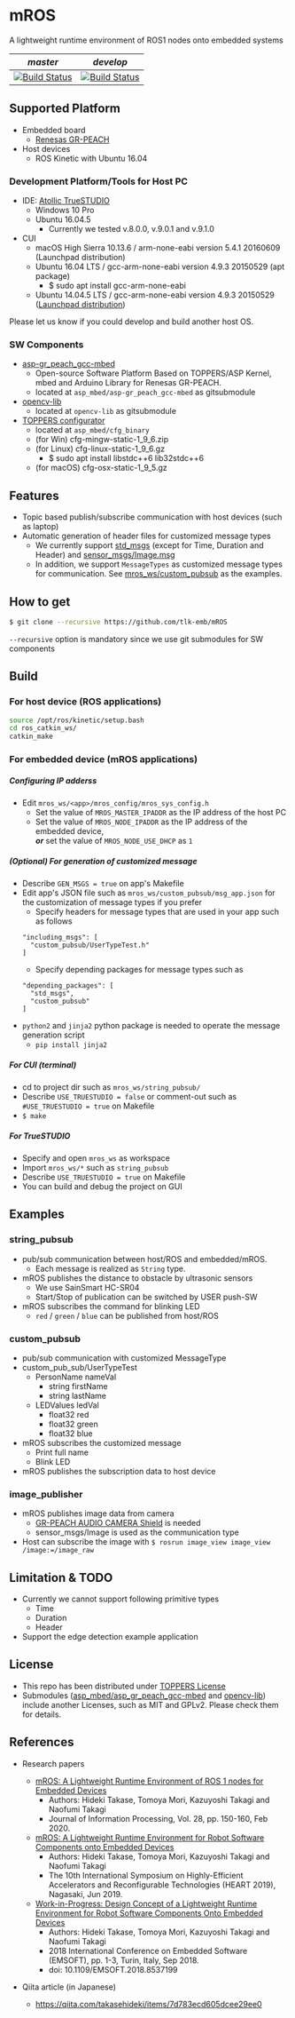 # mROS

A lightweight runtime environment of ROS1 nodes onto embedded systems

| *master* | *develop* |
|----------|-----------|
|[![Build Status](https://travis-ci.org/tlk-emb/mROS.svg?branch=master)](https://travis-ci.org/tlk-emb/mROS)|[![Build Status](https://travis-ci.org/tlk-emb/mROS.svg?branch=develop)](https://travis-ci.org/tlk-emb/mROS)|

## Supported Platform

- Embedded board
  - [Renesas GR-PEACH](http://gadget.renesas.com/en/product/peach.html)
- Host devices
  - ROS Kinetic with Ubuntu 16.04

### Development Platform/Tools for Host PC

- IDE: [Atollic TrueSTUDIO](https://atollic.com/truestudio/)
  - Windows 10 Pro
  - Ubuntu 16.04.5
    - Currently we tested v.8.0.0, v.9.0.1 and v.9.1.0
- CUI
  - macOS High Sierra 10.13.6 / arm-none-eabi version 5.4.1 20160609 (Launchpad distribution)
  - Ubuntu 16.04 LTS / gcc-arm-none-eabi version 4.9.3 20150529 (apt package)
    - $ sudo apt install gcc-arm-none-eabi
  - Ubuntu 14.04.5 LTS / gcc-arm-none-eabi version 4.9.3 20150529 ([Launchpad distribution](https://launchpad.net/gcc-arm-embedded/4.9/4.9-2015-q3-update))

Please let us know if you could develop and build another host OS.

### SW Components

- [asp-gr_peach_gcc-mbed](https://github.com/tlk-emb/asp-gr_peach_gcc-mbed)
  - Open-source Software Platform Based on TOPPERS/ASP Kernel, mbed and Arduino Library for Renesas GR-PEACH.
  - located at `asp_mbed/asp-gr_peach_gcc-mbed` as gitsubmodule
- [opencv-lib](https://github.com/d-kato/opencv-lib.git)
  - located at `opencv-lib` as gitsubmodule
- [TOPPERS configurator](http://toppers.jp/cfg-download.html)
  - located at `asp_mbed/cfg_binary`
  - (for Win) cfg-mingw-static-1_9_6.zip
  - (for Linux) cfg-linux-static-1_9_6.gz
    - $ sudo apt install libstdc++6 lib32stdc++6
  - (for macOS) cfg-osx-static-1_9_5.gz

## Features

- Topic based publish/subscribe communication with host devices (such as laptop)
- Automatic generation of header files for customized message types
  - We currently support [std_msgs](http://wiki.ros.org/std_msgs) (except for Time, Duration and Header) and [sensor_msgs/Image.msg](http://docs.ros.org/melodic/api/sensor_msgs/html/msg/Image.html)
  - In addition, we support `MessageTypes` as customized message types for communication. See [mros_ws/custom_pubsub](mros_ws/custom_pubsub) as the examples.

## How to get

```bash
$ git clone --recursive https://github.com/tlk-emb/mROS
```

`--recursive` option is mandatory since we use git submodules for SW components

## Build

### For host device (ROS applications)

```bash
source /opt/ros/kinetic/setup.bash
cd ros_catkin_ws/
catkin_make
```

### For embedded device (mROS applications)
##### Configuring IP adderss
  - Edit `mros_ws/<app>/mros_config/mros_sys_config.h`
    - Set the value of `MROS_MASTER_IPADDR` as the IP address of the host PC
    - Set the value of `MROS_NODE_IPADDR` as the IP address of the embedded device,  
    ***or*** set the value of `MROS_NODE_USE_DHCP` as `1` 
##### (Optional) For generation of customized message
  - Describe `GEN_MSGS = true` on app's Makefile
  - Edit app's JSON file such as `mros_ws/custom_pubsub/msg_app.json` for the customization of message types if you prefer
    - Specify headers for message types that are used in your app such as follows
    ```
    "including_msgs": [
      "custom_pubsub/UserTypeTest.h"
    ]
    ```
    - Specify depending packages for message types such as 
    ```
    "depending_packages": [
      "std_msgs",
      "custom_pubsub"
    ]
    ```
  - `python2` and `jinja2` python package is needed to operate the message generation script
    - `pip install jinja2`

##### For CUI (terminal)
  - cd to project dir such as `mros_ws/string_pubsub/`
  - Describe `USE_TRUESTUDIO = false` or comment-out such as `#USE_TRUESTUDIO = true` on Makefile
  - `$ make`
##### For TrueSTUDIO
  - Specify and open `mros_ws` as workspace
  - Import `mros_ws/*` such as `string_pubsub`
  - Describe `USE_TRUESTUDIO = true` on Makefile
  - You can build and debug the project on GUI

## Examples

### string_pubsub

- pub/sub communication between host/ROS and embedded/mROS.
  - Each message is realized as `String` type.
- mROS publishes the distance to obstacle by ultrasonic sensors
  - We use SainSmart HC-SR04
  - Start/Stop of publication can be switched by USER push-SW
- mROS subscribes the command for blinking LED
  - `red` / `green` / `blue` can be published from host/ROS

### custom_pubsub

- pub/sub communication with customized MessageType
- custom_pub_sub/UserTypeTest
  - PersonName nameVal
    - string firstName
    - string lastName
  - LEDValues ledVal
    - float32 red
    - float32 green
    - float32 blue
- mROS subscribes the customized message
  - Print full name
  - Blink LED 
- mROS publishes the subscription data to host device

### image_publisher

- mROS publishes image data from camera
  - [GR-PEACH AUDIO CAMERA Shield](https://www.core.co.jp/product/m2m/gr-peach/audio-camera.html#audio_camera) is needed
  - sensor_msgs/Image is used as the communication type
- Host can subscribe the image with `$ rosrun image_view image_view /image:=/image_raw`

## Limitation & TODO

- Currently we cannot support following primitive types
  - Time
  - Duration
  - Header
- Support the edge detection example application

## License

- This repo has been distributed under [TOPPERS License](https://toppers.jp/en/license.html)
- Submodules ([asp_mbed/asp_gr_peach_gcc-mbed](https://github.com/tlk-emb/asp-gr_peach_gcc-mbed) and [opencv-lib](https://github.com/d-kato/opencv-lib)) include another Licenses, such as MIT and GPLv2. Please check them for details.

## References

- Research papers
  - [mROS: A Lightweight Runtime Environment of ROS 1 nodes for Embedded Devices](https://www.jstage.jst.go.jp/article/ipsjjip/28/0/28_150/_article/-char/en)
    - Authors: Hideki Takase, Tomoya Mori, Kazuyoshi Takagi and Naofumi Takagi
    - Journal of Information Processing, Vol. 28, pp. 150-160, Feb 2020.
  - [mROS: A Lightweight Runtime Environment for Robot Software Components onto Embedded Devices](https://dl.acm.org/citation.cfm?id=3337815)
    - Authors: Hideki Takase, Tomoya Mori, Kazuyoshi Takagi and Naofumi Takagi
    - The 10th International Symposium on Highly-Efficient Accelerators and Reconfigurable Technologies (HEART 2019), Nagasaki, Jun 2019.
  - [Work-in-Progress: Design Concept of a Lightweight Runtime Environment for Robot Software Components Onto Embedded Devices
](https://ieeexplore.ieee.org/document/8537199)
    - Authors: Hideki Takase, Tomoya Mori, Kazuyoshi Takagi and Naofumi Takagi
    - 2018 International Conference on Embedded Software (EMSOFT), pp. 1-3, Turin, Italy, Sep 2018.
    - doi: 10.1109/EMSOFT.2018.8537199

- Qiita article (in Japanese)
    - https://qiita.com/takasehideki/items/7d783ecd605dcee29ee0

